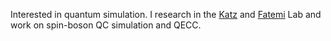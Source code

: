 Interested in quantum simulation. I research in the [Katz](https://iontrap.aep.cornell.edu/) and [Fatemi](https://fatemilab.aep.cornell.edu/) Lab and work on spin-boson QC simulation and QECC.